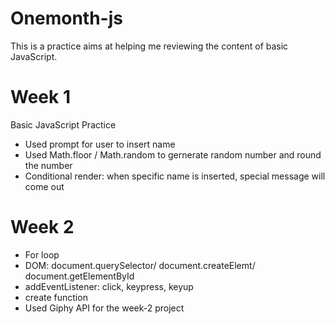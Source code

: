 # Onemonth-js

This is a practice aims at helping me reviewing the content of basic JavaScript.

# Week 1

Basic JavaScript Practice
- Used prompt for user to insert name
- Used Math.floor / Math.random to gernerate random number and round the number
- Conditional render: when specific name is inserted, special message will come out

# Week 2

- For loop
- DOM: document.querySelector/ document.createElemt/ document.getElementById
- addEventListener: click, keypress, keyup
- create function
- Used Giphy API for the week-2 project
